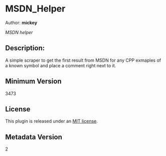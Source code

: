 # MSDN_Helper
Author: **mickey**

_MSDN helper_

## Description:

A simple scraper to get the first result from MSDN for any CPP exmaples of a known symbol and place a comment right next to it.

## Minimum Version

3473

## License

This plugin is released under an [MIT license](./LICENSE).

## Metadata Version

2